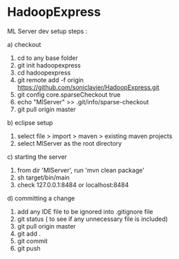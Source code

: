 # HadoopExpress

ML Server dev setup steps :

a) checkout
  1. cd to any base folder 
  2. git init hadoopexpress
  3. cd hadoopexpress
  4. git remote add -f origin https://github.com/soniclavier/HadoopExpress.git
  5. git config core.sparseCheckout true
  6. echo "MlServer" >> .git/info/sparse-checkout
  7. git pull origin master

b) eclipse setup
  1. select file > import > maven > existing maven projects 
  2. select MlServer as the root directory

c) starting the server
  1. from dir 'MlServer', run 'mvn clean package'
  2. sh target/bin/main
  3. check 127.0.0.1:8484 or localhost:8484

d) committing a change
  1. add any IDE file to be ignored into .gitignore file
  2. git status  ( to see if any unnecessary file is included)
  2. git pull origin master
  3. git add .
  4. git commit 
  5. git push 
